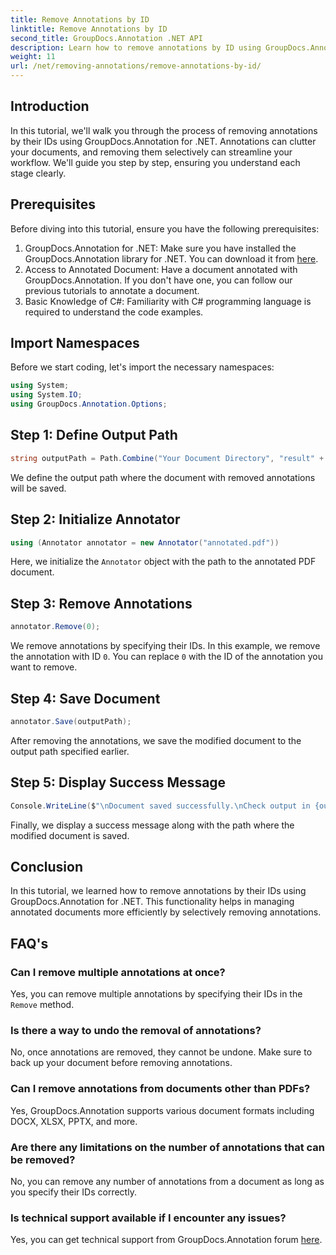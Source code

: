 ```yaml
---
title: Remove Annotations by ID
linktitle: Remove Annotations by ID
second_title: GroupDocs.Annotation .NET API
description: Learn how to remove annotations by ID using GroupDocs.Annotation for .NET. Streamline your document workflow efficiently.
weight: 11
url: /net/removing-annotations/remove-annotations-by-id/
---
```

## Introduction
In this tutorial, we'll walk you through the process of removing annotations by their IDs using GroupDocs.Annotation for .NET. Annotations can clutter your documents, and removing them selectively can streamline your workflow. We'll guide you step by step, ensuring you understand each stage clearly.
## Prerequisites
Before diving into this tutorial, ensure you have the following prerequisites:
1. GroupDocs.Annotation for .NET: Make sure you have installed the GroupDocs.Annotation library for .NET. You can download it from [here](https://releases.groupdocs.com/annotation/net/).
2. Access to Annotated Document: Have a document annotated with GroupDocs.Annotation. If you don't have one, you can follow our previous tutorials to annotate a document.
3. Basic Knowledge of C#: Familiarity with C# programming language is required to understand the code examples.

## Import Namespaces
Before we start coding, let's import the necessary namespaces:
```csharp
using System;
using System.IO;
using GroupDocs.Annotation.Options;
```

## Step 1: Define Output Path
```csharp
string outputPath = Path.Combine("Your Document Directory", "result" + Path.GetExtension("input.pdf"));
```
We define the output path where the document with removed annotations will be saved.
## Step 2: Initialize Annotator
```csharp
using (Annotator annotator = new Annotator("annotated.pdf"))
```
Here, we initialize the `Annotator` object with the path to the annotated PDF document.
## Step 3: Remove Annotations
```csharp
annotator.Remove(0);
```
We remove annotations by specifying their IDs. In this example, we remove the annotation with ID `0`. You can replace `0` with the ID of the annotation you want to remove.
## Step 4: Save Document
```csharp
annotator.Save(outputPath);
```
After removing the annotations, we save the modified document to the output path specified earlier.
## Step 5: Display Success Message
```csharp
Console.WriteLine($"\nDocument saved successfully.\nCheck output in {outputPath}.");
```
Finally, we display a success message along with the path where the modified document is saved.

## Conclusion
In this tutorial, we learned how to remove annotations by their IDs using GroupDocs.Annotation for .NET. This functionality helps in managing annotated documents more efficiently by selectively removing annotations.
## FAQ's
### Can I remove multiple annotations at once?
Yes, you can remove multiple annotations by specifying their IDs in the `Remove` method.
### Is there a way to undo the removal of annotations?
No, once annotations are removed, they cannot be undone. Make sure to back up your document before removing annotations.
### Can I remove annotations from documents other than PDFs?
Yes, GroupDocs.Annotation supports various document formats including DOCX, XLSX, PPTX, and more.
### Are there any limitations on the number of annotations that can be removed?
No, you can remove any number of annotations from a document as long as you specify their IDs correctly.
### Is technical support available if I encounter any issues?
Yes, you can get technical support from GroupDocs.Annotation forum [here](https://forum.groupdocs.com/c/annotation/10).
